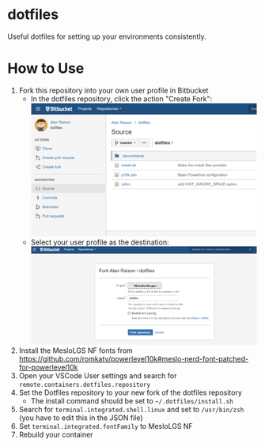 dotfiles
========

Useful dotfiles for setting up your environments consistently.

# How to Use

1. Fork this repository into your own user profile in Bitbucket
    * In the dotfiles repository, click the action "Create Fork":
      ![Fork Button in BitBucket](img/fork-1.png)
    * Select your user profile as the destination:
      ![Forking into your profile](img/fork-2.png)
1. Install the MesloLGS NF fonts from https://github.com/romkatv/powerlevel10k#meslo-nerd-font-patched-for-powerlevel10k
1. Open your VSCode User settings and search for `remote.containers.dotfiles.repository`
1. Set the Dotfiles repository to your new fork of the dotfiles repository
    * The install command should be set to `~/.dotfiles/install.sh`
1. Search for `terminal.integrated.shell.linux` and set to `/usr/bin/zsh` (you have to edit this in the JSON file)
1. Set `terminal.integrated.fontFamily` to MesloLGS NF
1. Rebuild your container
